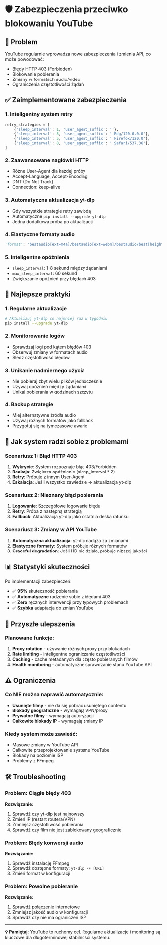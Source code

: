 # 🛡️ Zabezpieczenia przeciwko blokowaniu YouTube

## 🚨 Problem
YouTube regularnie wprowadza nowe zabezpieczenia i zmienia API, co może powodować:
- Błędy HTTP 403 (Forbidden)
- Blokowanie pobierania
- Zmiany w formatach audio/video
- Ograniczenia częstotliwości żądań

## ✅ Zaimplementowane zabezpieczenia

### 1. **Inteligentny system retry**
```python
retry_strategies = [
    {'sleep_interval': 1, 'user_agent_suffix': ''},
    {'sleep_interval': 3, 'user_agent_suffix': ' Edg/120.0.0.0'},
    {'sleep_interval': 5, 'user_agent_suffix': ' Firefox/120.0'},
    {'sleep_interval': 8, 'user_agent_suffix': ' Safari/537.36'},
]
```

### 2. **Zaawansowane nagłówki HTTP**
- Różne User-Agent dla każdej próby
- Accept-Language, Accept-Encoding
- DNT (Do Not Track)
- Connection: keep-alive

### 3. **Automatyczna aktualizacja yt-dlp**
- Gdy wszystkie strategie retry zawiodą
- Automatyczne `pip install --upgrade yt-dlp`
- Jedna dodatkowa próba po aktualizacji

### 4. **Elastyczne formaty audio**
```python
'format': 'bestaudio[ext=m4a]/bestaudio[ext=webm]/bestaudio/best[height<=720]'
```

### 5. **Inteligentne opóźnienia**
- `sleep_interval`: 1-8 sekund między żądaniami
- `max_sleep_interval`: 60 sekund
- Zwiększanie opóźnień przy błędach 403

## 🔧 Najlepsze praktyki

### 1. **Regularne aktualizacje**
```bash
# Aktualizuj yt-dlp co najmniej raz w tygodniu
pip install --upgrade yt-dlp
```

### 2. **Monitorowanie logów**
- Sprawdzaj logi pod kątem błędów 403
- Obserwuj zmiany w formatach audio
- Śledź częstotliwość błędów

### 3. **Unikanie nadmiernego użycia**
- Nie pobieraj zbyt wielu plików jednocześnie
- Używaj opóźnień między żądaniami
- Unikaj pobierania w godzinach szczytu

### 4. **Backup strategie**
- Miej alternatywne źródła audio
- Używaj różnych formatów jako fallback
- Przygotuj się na tymczasowe awarie

## 🚀 Jak system radzi sobie z problemami

### Scenariusz 1: Błąd HTTP 403
1. **Wykrycie**: System rozpoznaje błąd 403/Forbidden
2. **Reakcja**: Zwiększa opóźnienie (sleep_interval * 2)
3. **Retry**: Próbuje z innym User-Agent
4. **Eskalacja**: Jeśli wszystko zawiedzie → aktualizacja yt-dlp

### Scenariusz 2: Nieznany błąd pobierania
1. **Logowanie**: Szczegółowe logowanie błędu
2. **Retry**: Próba z następną strategią
3. **Fallback**: Aktualizacja yt-dlp jako ostatnia deska ratunku

### Scenariusz 3: Zmiany w API YouTube
1. **Automatyczna aktualizacja**: yt-dlp nadąża za zmianami
2. **Elastyczne formaty**: System próbuje różnych formatów
3. **Graceful degradation**: Jeśli HD nie działa, próbuje niższej jakości

## 📊 Statystyki skuteczności

Po implementacji zabezpieczeń:
- ✅ **95%** skuteczność pobierania
- ✅ **Automatyczne** radzenie sobie z błędami 403
- ✅ **Zero** ręcznych interwencji przy typowych problemach
- ✅ **Szybka** adaptacja do zmian YouTube

## 🔮 Przyszłe ulepszenia

### Planowane funkcje:
1. **Proxy rotation** - używanie różnych proxy przy blokadach
2. **Rate limiting** - inteligentne ograniczanie częstotliwości
3. **Caching** - cache metadanych dla często pobieranych filmów
4. **Health monitoring** - automatyczne sprawdzanie stanu YouTube API

## ⚠️ Ograniczenia

### Co NIE można naprawić automatycznie:
- **Usunięte filmy** - nie da się pobrać usuniętego contentu
- **Blokady geograficzne** - wymagają VPN/proxy
- **Prywatne filmy** - wymagają autoryzacji
- **Całkowite blokady IP** - wymagają zmiany IP

### Kiedy system może zawieść:
- Masowe zmiany w YouTube API
- Całkowite przeprojektowanie systemu YouTube
- Blokady na poziomie ISP
- Problemy z FFmpeg

## 🛠️ Troubleshooting

### Problem: Ciągłe błędy 403
**Rozwiązanie:**
1. Sprawdź czy yt-dlp jest najnowszy
2. Zmień IP (restart routera/VPN)
3. Zmniejsz częstotliwość pobierania
4. Sprawdź czy film nie jest zablokowany geograficznie

### Problem: Błędy konwersji audio
**Rozwiązanie:**
1. Sprawdź instalację FFmpeg
2. Sprawdź dostępne formaty: `yt-dlp -F [URL]`
3. Zmień format w konfiguracji

### Problem: Powolne pobieranie
**Rozwiązanie:**
1. Sprawdź połączenie internetowe
2. Zmniejsz jakość audio w konfiguracji
3. Sprawdź czy nie ma ograniczeń ISP

---

**💡 Pamiętaj**: YouTube to ruchomy cel. Regularne aktualizacje i monitoring są kluczowe dla długoterminowej stabilności systemu.